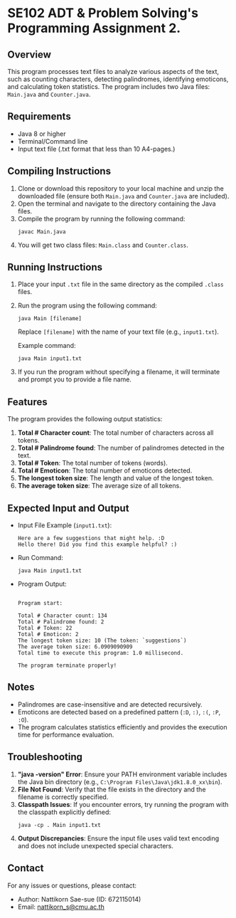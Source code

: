 # SE102 ADT & Problem Solving's Programming Assignment 2.

## Overview
This program processes text files to analyze various aspects of the text, such as counting characters, detecting palindromes, identifying emoticons, and calculating token statistics. The program includes two Java files: `Main.java` and `Counter.java`.

## Requirements
- Java 8 or higher
- Terminal/Command line
- Input text file (.txt format that less than 10 A4-pages.)

## Compiling Instructions
1. Clone or download this repository to your local machine and unzip the downloaded file (ensure both `Main.java` and `Counter.java` are included).
2. Open the terminal and navigate to the directory containing the Java files.
3. Compile the program by running the following command:
   ```
   javac Main.java
   ```
4. You will get two class files: `Main.class` and `Counter.class`.

## Running Instructions
1. Place your input `.txt` file in the same directory as the compiled `.class` files.
2. Run the program using the following command:
   ```
   java Main [filename]
   ```
   Replace `[filename]` with the name of your text file (e.g., `input1.txt`).

   Example command:
   ```
   java Main input1.txt
   ```
3. If you run the program without specifying a filename, it will terminate and prompt you to provide a file name.

## Features
The program provides the following output statistics:
1. **Total # Character count**: The total number of characters across all tokens.
2. **Total # Palindrome found**: The number of palindromes detected in the text.
3. **Total # Token**: The total number of tokens (words).
4. **Total # Emoticon**: The total number of emoticons detected.
5. **The longest token size**: The length and value of the longest token.
6. **The average token size**: The average size of all tokens.

## Expected Input and Output
- Input File Example (`input1.txt`):
  ```
  Here are a few suggestions that might help. :D
  Hello there! Did you find this example helpful? :)
  
  ```
- Run Command:
  ```
  java Main input1.txt
  ```
- Program Output:
  ```
  
  Program start:
  
  Total # Character count: 134
  Total # Palindrome found: 2
  Total # Token: 22
  Total # Emoticon: 2
  The longest token size: 10 (The token: `suggestions`)
  The average token size: 6.0909090909
  Total time to execute this program: 1.0 millisecond.

  The program terminate properly!
  
  ```

## Notes
- Palindromes are case-insensitive and are detected recursively.
- Emoticons are detected based on a predefined pattern (`:D`, `:)`, `:(`, `:P`, `:O`).
- The program calculates statistics efficiently and provides the execution time for performance evaluation.

## Troubleshooting
1. **"java -version" Error**: Ensure your PATH environment variable includes the Java bin directory (e.g., `C:\Program Files\Java\jdk1.8.0_xx\bin`).
2. **File Not Found**: Verify that the file exists in the directory and the filename is correctly specified.
3. **Classpath Issues**: If you encounter errors, try running the program with the classpath explicitly defined:
   ```
   java -cp . Main input1.txt
   ```
4. **Output Discrepancies**: Ensure the input file uses valid text encoding and does not include unexpected special characters.

## Contact
For any issues or questions, please contact:
- Author: Nattikorn Sae-sue (ID: 672115014)
- Email: nattikorn_s@cmu.ac.th

